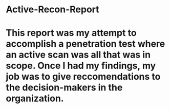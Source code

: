 # Active-Recon-Report
# This report was my attempt to accomplish a penetration test where an active scan was all that was in scope. Once I had my findings, my job was to give reccomendations to the decision-makers in the organization.
